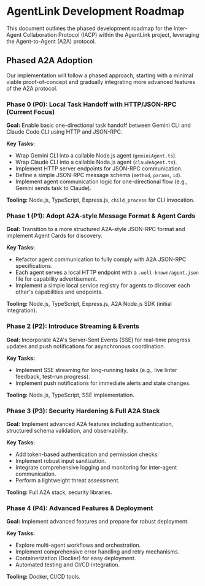 # AgentLink Development Roadmap

This document outlines the phased development roadmap for the Inter-Agent Collaboration Protocol (IACP) within the AgentLink project, leveraging the Agent-to-Agent (A2A) protocol.

## Phased A2A Adoption

Our implementation will follow a phased approach, starting with a minimal viable proof-of-concept and gradually integrating more advanced features of the A2A protocol.

### Phase 0 (P0): Local Task Handoff with HTTP/JSON-RPC (Current Focus)

**Goal:** Enable basic one-directional task handoff between Gemini CLI and Claude Code CLI using HTTP and JSON-RPC.

**Key Tasks:**

*   Wrap Gemini CLI into a callable Node.js agent (`geminiAgent.ts`).
*   Wrap Claude CLI into a callable Node.js agent (`claudeAgent.ts`).
*   Implement HTTP server endpoints for JSON-RPC communication.
*   Define a simple JSON-RPC message schema (`method`, `params`, `id`).
*   Implement agent communication logic for one-directional flow (e.g., Gemini sends task to Claude).

**Tooling:** Node.js, TypeScript, Express.js, `child_process` for CLI invocation.

### Phase 1 (P1): Adopt A2A-style Message Format & Agent Cards

**Goal:** Transition to a more structured A2A-style JSON-RPC format and implement Agent Cards for discovery.

**Key Tasks:**

*   Refactor agent communication to fully comply with A2A JSON-RPC specifications.
*   Each agent serves a local HTTP endpoint with a `.well-known/agent.json` file for capability advertisement.
*   Implement a simple local service registry for agents to discover each other's capabilities and endpoints.

**Tooling:** Node.js, TypeScript, Express.js, A2A Node.js SDK (initial integration).

### Phase 2 (P2): Introduce Streaming & Events

**Goal:** Incorporate A2A's Server-Sent Events (SSE) for real-time progress updates and push notifications for asynchronous coordination.

**Key Tasks:**

*   Implement SSE streaming for long-running tasks (e.g., live linter feedback, test-run progress).
*   Implement push notifications for immediate alerts and state changes.

**Tooling:** Node.js, TypeScript, SSE implementation.

### Phase 3 (P3): Security Hardening & Full A2A Stack

**Goal:** Implement advanced A2A features including authentication, structured schema validation, and observability.

**Key Tasks:**

*   Add token-based authentication and permission checks.
*   Implement robust input sanitization.
*   Integrate comprehensive logging and monitoring for inter-agent communication.
*   Perform a lightweight threat assessment.

**Tooling:** Full A2A stack, security libraries.

### Phase 4 (P4): Advanced Features & Deployment

**Goal:** Implement advanced features and prepare for robust deployment.

**Key Tasks:**

*   Explore multi-agent workflows and orchestration.
*   Implement comprehensive error handling and retry mechanisms.
*   Containerization (Docker) for easy deployment.
*   Automated testing and CI/CD integration.

**Tooling:** Docker, CI/CD tools.
